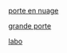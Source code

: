 [porte en nuage](https://github.com/jackalstv/labyrteam/blob/main/Salon.md)

[grande porte](https://github.com/jackalstv/labyrteam/blob/main/le_labo_des_enfer.md)

[labo](./images/labo.jpg)